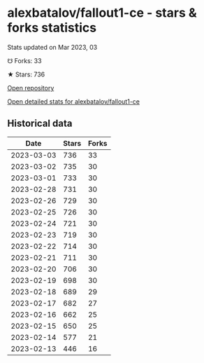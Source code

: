 # alexbatalov/fallout1-ce - stars & forks statistics

Stats updated on Mar 2023, 03

☋ Forks: 33

★ Stars: 736

[Open repository](https://github.com/alexbatalov/fallout1-ce)

[Open detailed stats for alexbatalov/fallout1-ce](https://reviewgithub.com/rep/alexbatalov/fallout1-ce)

## Historical data
| Date | Stars | Forks |
|------|-------|-------|
| 2023-03-03 | 736 | 33 | 
| 2023-03-02 | 735 | 30 | 
| 2023-03-01 | 733 | 30 | 
| 2023-02-28 | 731 | 30 | 
| 2023-02-26 | 729 | 30 | 
| 2023-02-25 | 726 | 30 | 
| 2023-02-24 | 721 | 30 | 
| 2023-02-23 | 719 | 30 | 
| 2023-02-22 | 714 | 30 | 
| 2023-02-21 | 711 | 30 | 
| 2023-02-20 | 706 | 30 | 
| 2023-02-19 | 698 | 30 | 
| 2023-02-18 | 689 | 29 | 
| 2023-02-17 | 682 | 27 | 
| 2023-02-16 | 662 | 25 | 
| 2023-02-15 | 650 | 25 | 
| 2023-02-14 | 577 | 21 | 
| 2023-02-13 | 446 | 16 | 

